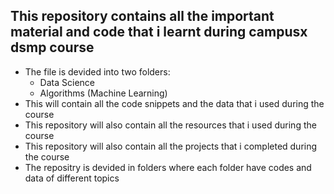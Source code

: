 ## This repository contains all the important material and code that i learnt during campusx dsmp course
- The file is devided into two folders:  
    - Data Science
    - Algorithms (Machine Learning)
- This will contain all the code snippets and the data that i used during the course
- This repository will also contain all the resources that i used during the course
- This repository will also contain all the projects that i completed during the course
- The repositry is devided in folders where each folder have codes and data of different topics